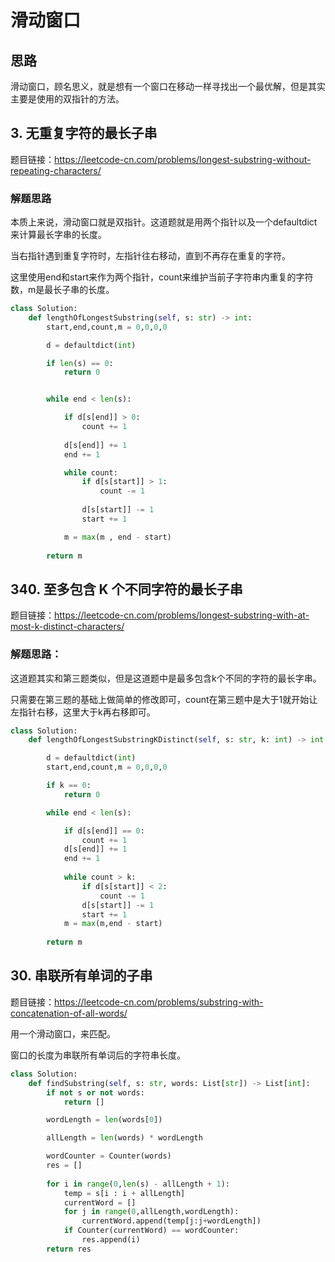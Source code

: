 # 滑动窗口

## 思路
滑动窗口，顾名思义，就是想有一个窗口在移动一样寻找出一个最优解，但是其实主要是使用的双指针的方法。


## 3. 无重复字符的最长子串

题目链接：https://leetcode-cn.com/problems/longest-substring-without-repeating-characters/

### 解题思路

本质上来说，滑动窗口就是双指针。这道题就是用两个指针以及一个defaultdict来计算最长字串的长度。

当右指针遇到重复字符时，左指针往右移动，直到不再存在重复的字符。

这里使用end和start来作为两个指针，count来维护当前子字符串内重复的字符数，m是最长子串的长度。


```python
class Solution:
    def lengthOfLongestSubstring(self, s: str) -> int:
        start,end,count,m = 0,0,0,0

        d = defaultdict(int)

        if len(s) == 0:
            return 0


        while end < len(s):

            if d[s[end]] > 0:
                count += 1
            
            d[s[end]] += 1
            end += 1

            while count:
                if d[s[start]] > 1:
                    count -= 1
                
                d[s[start]] -= 1
                start += 1

            m = max(m , end - start)
        
        return m
```

## 340. 至多包含 K 个不同字符的最长子串

题目链接：https://leetcode-cn.com/problems/longest-substring-with-at-most-k-distinct-characters/


### 解题思路：

这道题其实和第三题类似，但是这道题中是最多包含k个不同的字符的最长字串。

只需要在第三题的基础上做简单的修改即可，count在第三题中是大于1就开始让左指针右移，这里大于k再右移即可。

```python
class Solution:
    def lengthOfLongestSubstringKDistinct(self, s: str, k: int) -> int:

        d = defaultdict(int)
        start,end,count,m = 0,0,0,0

        if k == 0:
            return 0

        while end < len(s):

            if d[s[end]] == 0:
                count += 1
            d[s[end]] += 1
            end += 1
        
            while count > k:
                if d[s[start]] < 2:
                    count -= 1
                d[s[start]] -= 1
                start += 1
            m = max(m,end - start)
            
        return m
```


## 30. 串联所有单词的子串

题目链接：https://leetcode-cn.com/problems/substring-with-concatenation-of-all-words/

用一个滑动窗口，来匹配。

窗口的长度为串联所有单词后的字符串长度。


```python
class Solution:
    def findSubstring(self, s: str, words: List[str]) -> List[int]:
        if not s or not words:
            return []

        wordLength = len(words[0])

        allLength = len(words) * wordLength

        wordCounter = Counter(words)
        res = []
        
        for i in range(0,len(s) - allLength + 1):
            temp = s[i : i + allLength]
            currentWord = []
            for j in range(0,allLength,wordLength):
                currentWord.append(temp[j:j+wordLength])
            if Counter(currentWord) == wordCounter:
                res.append(i)
        return res
```